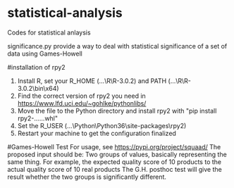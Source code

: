 # statistical-analysis

Codes for statistical anlaysis

significance.py provide a way to deal with statistical significance of a set of data using Games-Howell

#installation of rpy2
1. Install R, set your R_HOME (...\R\R-3.0.2\) and PATH (...\R\R-3.0.2\bin\x64)
2. Find the correct version of rpy2 you need in https://www.lfd.uci.edu/~gohlke/pythonlibs/
3. Move the file to the Python directory and install rpy2 with "pip install rpy2-......whl"
4. Set the R_USER (...\Python\Python36\site-packages\rpy2)
5. Restart your machine to get the configuration finalized

#Games-Howell Test
For usage, see https://pypi.org/project/squaad/
The proposed input should be:
Two groups of values, basically representing the same thing.
For example, the expected quality score of 10 products to the actual quality score of 10 real products
The G.H. posthoc test will give the result whether the two groups is significantly different. 
